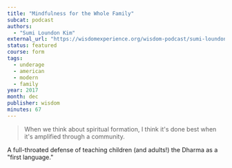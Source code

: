 ```yaml
---
title: "Mindfulness for the Whole Family"
subcat: podcast
authors:
  - "Sumi Loundon Kim"
external_url: "https://wisdomexperience.org/wisdom-podcast/sumi-loundon-kim/"
status: featured
course: form
tags:
  - underage
  - american
  - modern
  - family
year: 2017
month: dec
publisher: wisdom
minutes: 67
---
```


> When we think about spiritual formation, I think it's done best when it's amplified through a community.

A full-throated defense of teaching children (and adults!) the Dharma as a "first language."
